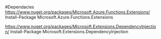 ﻿#Dependacies
https://www.nuget.org/packages/Microsoft.Azure.Functions.Extensions/
Install-Package Microsoft.Azure.Functions.Extensions

https://www.nuget.org/packages/Microsoft.Extensions.DependencyInjection/
Install-Package Microsoft.Extensions.DependencyInjection